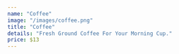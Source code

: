```yaml
---
name: "Coffee"
image: "/images/coffee.png"
title: "Coffee"
details: "Fresh Ground Coffee For Your Morning Cup."
price: $13
---
```

